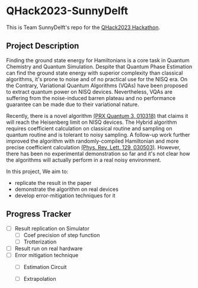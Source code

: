 # QHack2023-SunnyDelft
This is Team SunnyDelft's repo for the [QHack2023 Hackathon](https://github.com/XanaduAI/QHack2023/issues/10). 

## Project Description

Finding the ground state energy for Hamiltonians is a core task in Quantum Chemistry and Quantum Simulation. Despite that Quantum Phase Estimation can find the ground state energy with superior complexity than classical algorithms, it's prone to noise and of no practical use for the NISQ era. On the Contrary, Variational Quantum Algorithms (VQAs) have been proposed to extract quantum power on NISQ devices. Nevertheless, VQAs are suffering from the noise-induced barren plateau and no performance guarantee can be made due to their variational nature.

Recently, there is a novel algorithm [(PRX Quantum 3, 010318)](https://journals.aps.org/prxquantum/abstract/10.1103/PRXQuantum.3.010318) that claims it will reach the Heisenberg limit on NISQ devices. The Hybrid algorithm requires coefficient calculation on classical routine and sampling on quantum routine and is tolerant to noisy sampling. A follow-up work further improved the algorithm with randomly-compiled Hamiltonian and more precise coefficient calculation [(Phys. Rev. Lett. 129, 030503)](https://journals.aps.org/prl/abstract/10.1103/PhysRevLett.129.030503). However, there has been no experimental demonstration so far and it's not clear how the algorithms will actually perform in a real noisy environment.

In this project, We aim to:
-  replicate the result in the paper
-  demonstrate the algorithm on real devices
-  develop error-mitigation techniques for it


## Progress Tracker

- [ ] Result replication on Simulator
    - [ ] Coef precision of step function
    - [ ] Trotterization
- [ ] Result run on real hardware
- [ ] Error mitigation technique
    - [ ] Estimation Circuit
    - [ ] Extrapolation
    